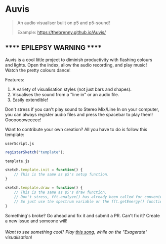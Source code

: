 # Auvis
> An audio visualiser built on p5 and p5-sound!
> 
> Example: https://thebrenny.github.io/Auvis/

## **** **EPILEPSY WARNING** ****

Auvis is a cool little project to diminish productivity with flashing colours and lights. Open the index, allow the audio recording, and play music! Watch the pretty colours dance! 

Features:
1. A variety of visualisation styles (not just bars and shapes).
2. Visualises the sound from a "line in" or an audio file.
3. Easily extendible!

Don't stress if you can't play sound to Stereo Mix/Line In on your computer, you can always register audio files and press the spacebar to play them! Oooooooweeeee!

Want to contribute your own creation? All you have to do is follow this template:

`userScript.js`
```javascript
registerSketch("template");
```

`template.js`
```javascript
sketch.template.init = function() {
    // This is the same as p5's setup function.
}

sketch.template.draw = function() {
    // This is the same as p5's draw function.
    // Don't stress, fft.analyze() has already been called for convenience.
    // So just use the spectrum variable or the fft.getEnergy() function!
}
```

Something's broke? Go ahead and fix it and submit a PR. Can't fix it? Create a new issue and someone will!

###### Want to see something cool? Play [this song](https://soundcloud.com/your_secret/saski-faking-bright), while on the "Exagerate" visualisation!
